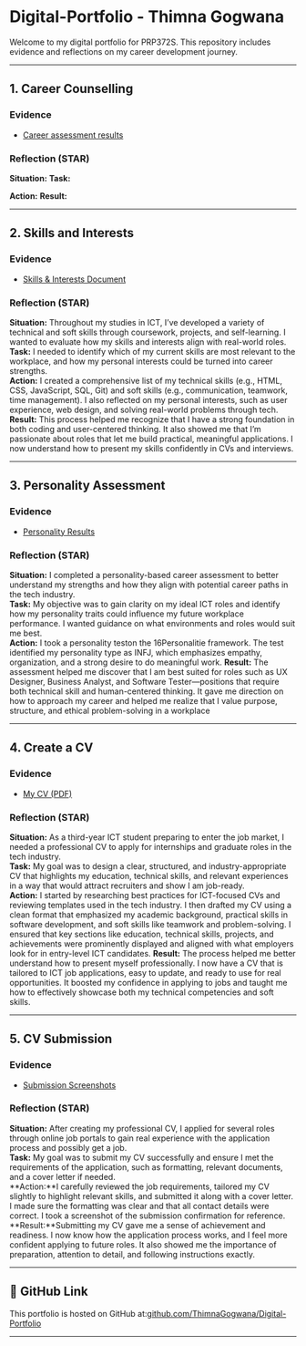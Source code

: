 # Digital-Portfolio - Thimna Gogwana 
Welcome to my digital portfolio for PRP372S. This repository includes evidence and reflections on my career development journey.

---
## 1. Career Counselling

### Evidence
- [Career assessment results]()

### Reflection (STAR)
**Situation:** 
**Task:**  

**Action:**
**Result:** 

---

## 2. Skills and Interests

### Evidence
- [Skills & Interests Document](skills-interests/skills.pdf)

### Reflection (STAR)
**Situation:** Throughout my studies in ICT, I’ve developed a variety of technical and soft skills through coursework, projects, and self-learning. I wanted to evaluate how my skills and interests align with real-world roles.
**Task:** I needed to identify which of my current skills are most relevant to the workplace, and how my personal interests could be turned into career strengths.  
**Action:** I created a comprehensive list of my technical skills (e.g., HTML, CSS, JavaScript, SQL, Git) and soft skills (e.g., communication, teamwork, time management). I also reflected on my personal interests, such as user experience, web design, and solving real-world problems through tech. 
**Result:** This process helped me recognize that I have a strong foundation in both coding and user-centered thinking. It also showed me that I’m passionate about roles that let me build practical, meaningful applications. I now understand how to present my skills confidently in CVs and interviews.

---

## 3. Personality Assessment

### Evidence
- [Personality Results](Thimna_Gogwana_Personality_Assessment.pdf)

### Reflection (STAR)
**Situation:** I completed a personality-based career assessment to better understand my strengths and how they align with potential career paths in the tech industry.   
**Task:** My objective was to gain clarity on my ideal ICT roles and identify how my personality traits could influence my future workplace performance. I wanted guidance on what environments and roles would suit me best.  
**Action:** I took a personality teston the 16Personalitie framework. The test identified my personality type as INFJ, which emphasizes empathy, organization, and a strong desire to do meaningful work.
**Result:**  The assessment helped me discover that I am best suited for roles such as UX Designer, Business Analyst, and Software Tester—positions that require both technical skill and human-centered thinking. It gave me direction on how to approach my career and helped me realize that I value purpose, structure, and ethical problem-solving in a workplace

---

## 4. Create a CV

### Evidence
- [My CV (PDF)](Thimna_Gogwana_CV.pdf)
### Reflection (STAR)
**Situation:** As a third-year ICT student preparing to enter the job market, I needed a professional CV to apply for internships and graduate roles in the tech industry.  
**Task:** My goal was to design a clear, structured, and industry-appropriate CV that highlights my education, technical skills, and relevant experiences in a way that would attract recruiters and show I am job-ready.  
**Action:** I started by researching best practices for ICT-focused CVs and reviewing templates used in the tech industry. I then drafted my CV using a clean format that emphasized my academic background, practical skills in software development, and soft skills like teamwork and problem-solving. I ensured that key sections like education, technical skills, projects, and achievements were prominently displayed and aligned with what employers look for in entry-level ICT candidates.
**Result:** The process helped me better understand how to present myself professionally. I now have a CV that is tailored to ICT job applications, easy to update, and ready to use for real opportunities. It boosted my confidence in applying to jobs and taught me how to effectively showcase both my technical competencies and soft skills.

---

## 5. CV Submission

### Evidence
- [Submission Screenshots](CV_Submissions.pdf)

### Reflection (STAR)
**Situation:** After creating my professional CV, I applied for several roles through online job portals to gain real experience with the application process and possibly get a job.  
**Task:** My goal was to submit my CV successfully and ensure I met the requirements of the application, such as formatting, relevant documents, and a cover letter if needed.  
**Action:**I carefully reviewed the job requirements, tailored my CV slightly to highlight relevant skills, and submitted it along with a cover letter. I made sure the formatting was clear and that all contact details were correct. I took a screenshot of the submission confirmation for reference.
**Result:**Submitting my CV gave me a sense of achievement and readiness. I now know how the application process works, and I feel more confident applying to future roles. It also showed me the importance of preparation, attention to detail, and following instructions exactly. 

---

## 🔗 GitHub Link

This portfolio is hosted on GitHub at:[github.com/ThimnaGogwana/Digital-Portfolio](https://github.com/ThimnaGogwana/Digital-Portfolio)

---

